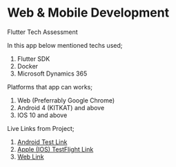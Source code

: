 # Web & Mobile Development
Flutter Tech Assessment

In this app below mentioned techs used;

1. Flutter SDK
2. Docker
3. Microsoft Dynamics 365

Platforms that app can works;

1. Web (Preferrably Google Chrome)
2. Android 4 (KITKAT) and above
3. IOS 10 and above

Live Links from Project;

1. [Android Test Link](https://www.google.com)
2. [Apple (IOS) TestFlight Link](https://www.google.com)
3. [Web Link](https://www.google.com)
